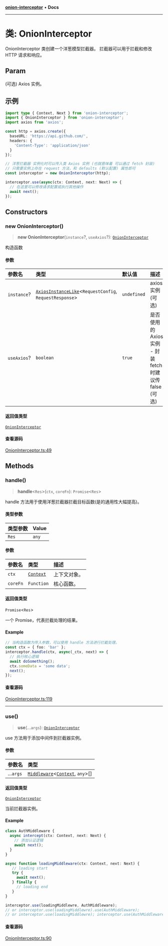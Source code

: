 [**onion-interceptor**](../README.md) • **Docs**

***

# 类: OnionInterceptor

OnionInterceptor 类创建一个洋葱模型拦截器。
拦截器可以用于拦截和修改 HTTP 请求和响应。

## Param

(可选) Axios 实例。

## 示例

```typescript
import type { Context, Next } from 'onion-interceptor';
import { OnionInterceptor } from 'onion-interceptor';
import axios from 'axios';

const http = axios.create({
  baseURL: 'https://api.github.com/',
  headers: {
    'Content-Type': 'application/json'
  }
});

// 洋葱拦截器 实例化时可以传入类 Axios 实例 (也就意味着 可以通过 fetch 封装)
// 只需要实例上存在 request 方法，和 defaults (默认配置) 属性即可
const interceptor = new OnionInterceptor(http);

interceptor.use(async(ctx: Context, next: Next) => {
  // 在这里可以修改请求配置或执行其他操作
  await next();
});
```

## Constructors

### new OnionInterceptor()

> **new OnionInterceptor**(`instance`?, `useAxios`?): [`OnionInterceptor`](OnionInterceptor.md)

构造函数

#### 参数

| 参数名 | 类型 | 默认值 | 描述 |
| :------ | :------ | :------ | :------ |
| `instance`? | [`AxiosInstanceLike`](../interfaces/AxiosInstanceLike.md)\<`RequestConfig`, `RequestResponse`\> | `undefined` | axios实例(可选) |
| `useAxios`? | `boolean` | `true` | 是否使用的 Axios 实例 - 封装 fetch 时建议传 false (可选) |

#### 返回值类型

[`OnionInterceptor`](OnionInterceptor.md)

#### 查看源码

[OnionInterceptor.ts:49](https://github.com/coverjs/onion-interceptor/blob/0d4864b4abe76f2775e8aa0322864f4fcb048baa/packages/core/src/OnionInterceptor.ts#L49)

## Methods

### handle()

> **handle**\<`Res`\>(`ctx`, `coreFn`): `Promise`\<`Res`\>

handle 方法用于使用洋葱拦截器拦截目标函数(是的通用性大幅提高)。

#### 类型参数

| 类型参数 | Value |
| :------ | :------ |
| `Res` | `any` |

#### 参数

| 参数名 | 类型 | 描述 |
| :------ | :------ | :------ |
| `ctx` | [`Context`](../interfaces/Context.md) | 上下文对象。 |
| `coreFn` | `Function` | 核心函数。 |

#### 返回值类型

`Promise`\<`Res`\>

一个 Promise，代表拦截处理的结果。

#### Example

```typescript
// 当构造函数为传入参数，可以使用 handle 方法进行拦截处理。
const ctx = { foo: 'bar' };
interceptor.handle(ctx, async(_ctx, next) => {
  // 执行核心逻辑
  await doSomething();
  ctx.someData = 'some data';
  next();
});
```

#### 查看源码

[OnionInterceptor.ts:119](https://github.com/coverjs/onion-interceptor/blob/0d4864b4abe76f2775e8aa0322864f4fcb048baa/packages/core/src/OnionInterceptor.ts#L119)

***

### use()

> **use**(...`args`): [`OnionInterceptor`](OnionInterceptor.md)

use 方法用于添加中间件到拦截器实例。

#### 参数

| 参数名 | 类型 |
| :------ | :------ |
| ...`args` | [`Middleware`](../interfaces/Middleware.md)\<[`Context`](../interfaces/Context.md), `any`\>[] |

#### 返回值类型

[`OnionInterceptor`](OnionInterceptor.md)

当前拦截器实例。

#### Example

```typescript
class AuthMiddleware {
  async intercept(ctx: Context, next: Next) {
    // 添加认证逻辑
    await next();
  }
}

async function loadingMiddleware(ctx: Context, next: Next) {
   // loading start
   try {
     await next();
   } finally {
     // loading end
   }
}

interceptor.use(loadingMiddlewre, AuthMiddleware);
// or interceptor.use(loadingMiddlewre).use(AuthMiddleware);
// or interceptor.use(loadingMiddlewre); interceptor.use(AuthMiddleware);
```

#### 查看源码

[OnionInterceptor.ts:90](https://github.com/coverjs/onion-interceptor/blob/0d4864b4abe76f2775e8aa0322864f4fcb048baa/packages/core/src/OnionInterceptor.ts#L90)
